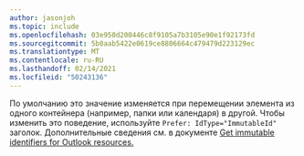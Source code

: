 ```yaml
---
author: jasonjoh
ms.topic: include
ms.openlocfilehash: 03e950d200446c8f9105a7b3105e90e1f92173fd
ms.sourcegitcommit: 5b0aab5422e0619ce8806664c479479d223129ec
ms.translationtype: MT
ms.contentlocale: ru-RU
ms.lasthandoff: 02/14/2021
ms.locfileid: "50243136"
---
```

<!-- markdownlint-disable MD041 -->

По умолчанию это значение изменяется при перемещении элемента из одного контейнера (например, папки или календаря) в другой. Чтобы изменить это поведение, используйте `Prefer: IdType="ImmutableId"` заголок. Дополнительные сведения см. в документе [Get immutable identifiers for Outlook resources.](/graph/outlook-immutable-id)
